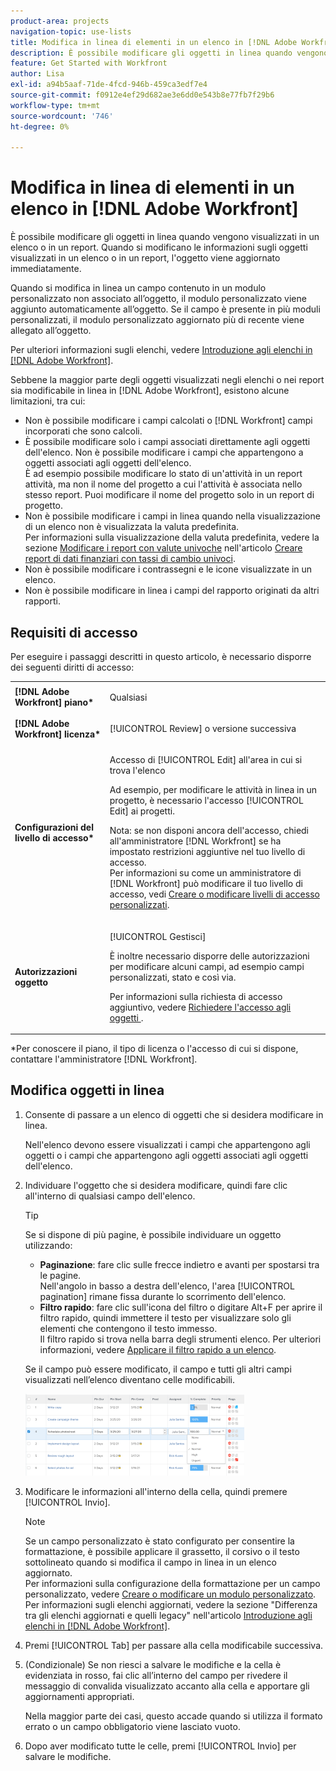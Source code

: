 ```yaml
---
product-area: projects
navigation-topic: use-lists
title: Modifica in linea di elementi in un elenco in [!DNL Adobe Workfront]
description: È possibile modificare gli oggetti in linea quando vengono visualizzati in un elenco o in un report. Quando si modificano le informazioni sugli oggetti visualizzati in un elenco o in un report, l'oggetto viene aggiornato immediatamente.
feature: Get Started with Workfront
author: Lisa
exl-id: a94b5aaf-71de-4fcd-946b-459ca3edf7e4
source-git-commit: f0912e4ef29d682ae3e6dd0e543b8e77fb7f29b6
workflow-type: tm+mt
source-wordcount: '746'
ht-degree: 0%

---
```


# Modifica in linea di elementi in un elenco in [!DNL Adobe Workfront]

È possibile modificare gli oggetti in linea quando vengono visualizzati in un elenco o in un report. Quando si modificano le informazioni sugli oggetti visualizzati in un elenco o in un report, l&#39;oggetto viene aggiornato immediatamente.

Quando si modifica in linea un campo contenuto in un modulo personalizzato non associato all’oggetto, il modulo personalizzato viene aggiunto automaticamente all’oggetto. Se il campo è presente in più moduli personalizzati, il modulo personalizzato aggiornato più di recente viene allegato all’oggetto.

Per ulteriori informazioni sugli elenchi, vedere [Introduzione agli elenchi in [!DNL Adobe Workfront]](../../../workfront-basics/navigate-workfront/use-lists/view-items-in-a-list.md).

Sebbene la maggior parte degli oggetti visualizzati negli elenchi o nei report sia modificabile in linea in [!DNL Adobe Workfront], esistono alcune limitazioni, tra cui:

* Non è possibile modificare i campi calcolati o [!DNL Workfront] campi incorporati che sono calcoli.
* È possibile modificare solo i campi associati direttamente agli oggetti dell&#39;elenco. Non è possibile modificare i campi che appartengono a oggetti associati agli oggetti dell&#39;elenco.\
   È ad esempio possibile modificare lo stato di un&#39;attività in un report attività, ma non il nome del progetto a cui l&#39;attività è associata nello stesso report. Puoi modificare il nome del progetto solo in un report di progetto.
* Non è possibile modificare i campi in linea quando nella visualizzazione di un elenco non è visualizzata la valuta predefinita.\
   Per informazioni sulla visualizzazione della valuta predefinita, vedere la sezione [Modificare i report con valute univoche](../../../reports-and-dashboards/reports/creating-and-managing-reports/create-financial-data-reports-unique-exchange-rates.md#editing-reports-with-unique-currencies) nell&#39;articolo [Creare report di dati finanziari con tassi di cambio univoci](../../../reports-and-dashboards/reports/creating-and-managing-reports/create-financial-data-reports-unique-exchange-rates.md).
* Non è possibile modificare i contrassegni e le icone visualizzate in un elenco.
* Non è possibile modificare in linea i campi del rapporto originati da altri rapporti.

## Requisiti di accesso

Per eseguire i passaggi descritti in questo articolo, è necessario disporre dei seguenti diritti di accesso:

<table style="table-layout:auto"> 
 <col> 
 <col> 
 <tbody> 
  <tr> 
   <td role="rowheader"><strong>[!DNL Adobe Workfront] piano*</strong></td> 
   <td> <p>Qualsiasi</p> </td> 
  </tr> 
  <tr> 
   <td role="rowheader"><strong>[!DNL Adobe Workfront] licenza*</strong></td> 
   <td> <p>[!UICONTROL Review] o versione successiva</p> </td> 
  </tr> 
  <tr> 
   <td role="rowheader"><strong>Configurazioni del livello di accesso*</strong></td> 
   <td> <p>Accesso di [!UICONTROL Edit] all'area in cui si trova l'elenco</p> <p>Ad esempio, per modificare le attività in linea in un progetto, è necessario l'accesso [!UICONTROL Edit] ai progetti.</p> <p>Nota: se non disponi ancora dell'accesso, chiedi all'amministratore [!DNL Workfront] se ha impostato restrizioni aggiuntive nel tuo livello di accesso.<br>Per informazioni su come un amministratore di [!DNL Workfront] può modificare il tuo livello di accesso, vedi <a href="../../../administration-and-setup/add-users/configure-and-grant-access/create-modify-access-levels.md" class="MCXref xref">Creare o modificare livelli di accesso personalizzati</a>.</p> </td> 
  </tr> 
  <tr> 
   <td role="rowheader"><strong>Autorizzazioni oggetto</strong></td> 
   <td> <p>[!UICONTROL Gestisci]</p> <p>È inoltre necessario disporre delle autorizzazioni per modificare alcuni campi, ad esempio campi personalizzati, stato e così via.</p> <p>Per informazioni sulla richiesta di accesso aggiuntivo, vedere <a href="../../../workfront-basics/grant-and-request-access-to-objects/request-access.md" class="MCXref xref">Richiedere l'accesso agli oggetti </a>.</p> </td> 
  </tr> 
 </tbody> 
</table>

&#42;Per conoscere il piano, il tipo di licenza o l&#39;accesso di cui si dispone, contattare l&#39;amministratore [!DNL Workfront].

## Modifica oggetti in linea

1. Consente di passare a un elenco di oggetti che si desidera modificare in linea.

   Nell&#39;elenco devono essere visualizzati i campi che appartengono agli oggetti o i campi che appartengono agli oggetti associati agli oggetti dell&#39;elenco.

1. Individuare l&#39;oggetto che si desidera modificare, quindi fare clic all&#39;interno di qualsiasi campo dell&#39;elenco.

   >[!TIP]
   >
   >Se si dispone di più pagine, è possibile individuare un oggetto utilizzando:
   >
   >   
   >   
   >   * **Paginazione**: fare clic sulle frecce indietro e avanti per spostarsi tra le pagine.\
   >     Nell&#39;angolo in basso a destra dell&#39;elenco, l&#39;area [!UICONTROL pagination] rimane fissa durante lo scorrimento dell&#39;elenco.
   >   * **Filtro rapido**: fare clic sull&#39;icona del filtro o digitare Alt+F per aprire il filtro rapido, quindi immettere il testo per visualizzare solo gli elementi che contengono il testo immesso.\
   >     Il filtro rapido si trova nella barra degli strumenti elenco. Per ulteriori informazioni, vedere [Applicare il filtro rapido a un elenco](../../../workfront-basics/navigate-workfront/use-lists/apply-quick-filter-list.md).


   Se il campo può essere modificato, il campo e tutti gli altri campi visualizzati nell’elenco diventano celle modificabili.

   ![](assets/nwe-editable-cells-350x131.png)

1. Modificare le informazioni all&#39;interno della cella, quindi premere [!UICONTROL Invio].

   >[!NOTE]
   >
   >Se un campo personalizzato è stato configurato per consentire la formattazione, è possibile applicare il grassetto, il corsivo o il testo sottolineato quando si modifica il campo in linea in un elenco aggiornato.\
   >Per informazioni sulla configurazione della formattazione per un campo personalizzato, vedere [Creare o modificare un modulo personalizzato](../../../administration-and-setup/customize-workfront/create-manage-custom-forms/create-or-edit-a-custom-form.md).\
   >Per informazioni sugli elenchi aggiornati, vedere la sezione &quot;Differenza tra gli elenchi aggiornati e quelli legacy&quot; nell&#39;articolo [Introduzione agli elenchi in [!DNL Adobe Workfront]](../../../workfront-basics/navigate-workfront/use-lists/view-items-in-a-list.md).

1. Premi [!UICONTROL Tab] per passare alla cella modificabile successiva.
1. (Condizionale) Se non riesci a salvare le modifiche e la cella è evidenziata in rosso, fai clic all’interno del campo per rivedere il messaggio di convalida visualizzato accanto alla cella e apportare gli aggiornamenti appropriati.

   Nella maggior parte dei casi, questo accade quando si utilizza il formato errato o un campo obbligatorio viene lasciato vuoto.

1. Dopo aver modificato tutte le celle, premi [!UICONTROL Invio] per salvare le modifiche.
